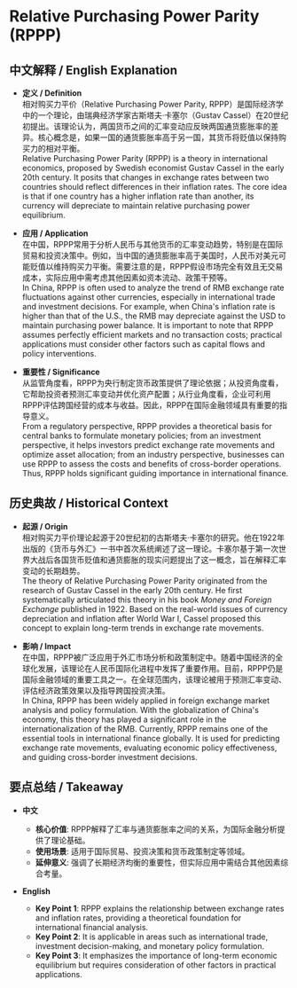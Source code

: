 # Relative Purchasing Power Parity (RPPP)

## 中文解释 / English Explanation

* **定义 / Definition**  
  相对购买力平价（Relative Purchasing Power Parity, RPPP）是国际经济学中的一个理论，由瑞典经济学家古斯塔夫·卡塞尔（Gustav Cassel）在20世纪初提出。该理论认为，两国货币之间的汇率变动应反映两国通货膨胀率的差异。核心概念是，如果一国的通货膨胀率高于另一国，其货币将贬值以保持购买力的相对平衡。  
  Relative Purchasing Power Parity (RPPP) is a theory in international economics, proposed by Swedish economist Gustav Cassel in the early 20th century. It posits that changes in exchange rates between two countries should reflect differences in their inflation rates. The core idea is that if one country has a higher inflation rate than another, its currency will depreciate to maintain relative purchasing power equilibrium.

* **应用 / Application**  
  在中国，RPPP常用于分析人民币与其他货币的汇率变动趋势，特别是在国际贸易和投资决策中。例如，当中国的通货膨胀率高于美国时，人民币对美元可能贬值以维持购买力平衡。需要注意的是，RPPP假设市场完全有效且无交易成本，实际应用中需考虑其他因素如资本流动、政策干预等。  
  In China, RPPP is often used to analyze the trend of RMB exchange rate fluctuations against other currencies, especially in international trade and investment decisions. For example, when China's inflation rate is higher than that of the U.S., the RMB may depreciate against the USD to maintain purchasing power balance. It is important to note that RPPP assumes perfectly efficient markets and no transaction costs; practical applications must consider other factors such as capital flows and policy interventions.

* **重要性 / Significance**  
  从监管角度看，RPPP为央行制定货币政策提供了理论依据；从投资角度看，它帮助投资者预测汇率变动并优化资产配置；从行业角度看，企业可利用RPPP评估跨国经营的成本与收益。因此，RPPP在国际金融领域具有重要的指导意义。  
  From a regulatory perspective, RPPP provides a theoretical basis for central banks to formulate monetary policies; from an investment perspective, it helps investors predict exchange rate movements and optimize asset allocation; from an industry perspective, businesses can use RPPP to assess the costs and benefits of cross-border operations. Thus, RPPP holds significant guiding importance in international finance.

## 历史典故 / Historical Context

* **起源 / Origin**  
  相对购买力平价理论起源于20世纪初的古斯塔夫·卡塞尔的研究。他在1922年出版的《货币与外汇》一书中首次系统阐述了这一理论。卡塞尔基于第一次世界大战后各国货币贬值和通货膨胀的现实问题提出了这一概念，旨在解释汇率变动的长期趋势。  
  The theory of Relative Purchasing Power Parity originated from the research of Gustav Cassel in the early 20th century. He first systematically articulated this theory in his book *Money and Foreign Exchange* published in 1922. Based on the real-world issues of currency depreciation and inflation after World War I, Cassel proposed this concept to explain long-term trends in exchange rate movements.

* **影响 / Impact**  
  在中国，RPPP被广泛应用于外汇市场分析和政策制定中。随着中国经济的全球化发展，该理论在人民币国际化进程中发挥了重要作用。目前，RPPP仍是国际金融领域的重要工具之一。在全球范围内，该理论被用于预测汇率变动、评估经济政策效果以及指导跨国投资决策。  
  In China, RPPP has been widely applied in foreign exchange market analysis and policy formulation. With the globalization of China's economy, this theory has played a significant role in the internationalization of the RMB. Currently, RPPP remains one of the essential tools in international finance globally. It is used for predicting exchange rate movements, evaluating economic policy effectiveness, and guiding cross-border investment decisions.

## 要点总结 / Takeaway

* **中文**  
  - **核心价值**: RPPP解释了汇率与通货膨胀率之间的关系，为国际金融分析提供了理论基础。  
  - **使用场景**: 适用于国际贸易、投资决策和货币政策制定等领域。  
  - **延伸意义**: 强调了长期经济均衡的重要性，但实际应用中需结合其他因素综合考量。

* **English**  
  - **Key Point 1**: RPPP explains the relationship between exchange rates and inflation rates, providing a theoretical foundation for international financial analysis.  
  - **Key Point 2**: It is applicable in areas such as international trade, investment decision-making, and monetary policy formulation.  
  - **Key Point 3**: It emphasizes the importance of long-term economic equilibrium but requires consideration of other factors in practical applications.